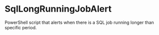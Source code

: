 # SqlLongRunningJobAlert
PowerShell script that alerts when there is a SQL job running longer than specific period.
